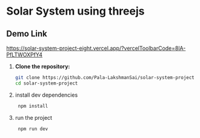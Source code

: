 # Solar System using threejs

## Demo Link
https://solar-system-project-eight.vercel.app/?vercelToolbarCode=8lA-PfLTWOXPfY4
1. **Clone the repository:**

   ```bash
   git clone https://github.com/Pala-LakshmanSai/solar-system-project
   cd solar-system-project
2. install dev dependencies 
   ```bash
    npm install
3. run the project
   ```bash
    npm run dev